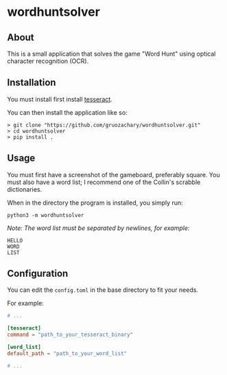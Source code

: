 # wordhuntsolver

## About
This is a small application that solves the game "Word Hunt" using optical character recognition (OCR).

## Installation
You must install first install [tesseract](https://github.com/tesseract-ocr/tesseract).

You can then install the application like so:
```
> git clone "https://github.com/gruozachary/wordhuntsolver.git"
> cd wordhuntsolver
> pip install .
```

## Usage

You must first have a screenshot of the gameboard, preferably square. You must also have a word list; I recommend one of the Collin's scrabble dictionaries.

When in the directory the program is installed, you simply run:
```
python3 -m wordhuntsolver
```

*Note: The word list must be separated by newlines, for example:*
```
HELLO
WORD
LIST
```

## Configuration

You can edit the `config.toml` in the base directory to fit your needs.

For example:

```toml
# ...

[tesseract]
command = "path_to_your_tesseract_binary"

[word_list]
default_path = "path_to_your_word_list"

# ...
```
